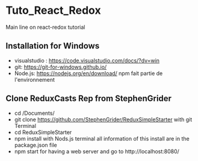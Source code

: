 # Tuto_React_Redox
Main line on react-redox tutorial

## Installation for Windows

- visualstudio : https://code.visualstudio.com/docs/?dv=win
- git: https://git-for-windows.github.io/
- Node.js: https://nodejs.org/en/download/   npm fait partie de l'environnement

## Clone ReduxCasts Rep from StephenGrider

- cd /Documents/
- git clone https://github.com/StephenGrider/ReduxSimpleStarter    with git Terminal
- cd ReduxSimpleStarter
- npm install     with Nods.js terminal
  all information of this install are in the package.json file
- npm start   for having a web server
and go to http://localhost:8080/


